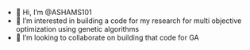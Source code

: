 - 👋 Hi, I’m @ASHAMS101
- 👀 I’m interested in building a code for my research for multi objective optimization using genetic algorithms
- 💞️ I’m looking to collaborate on building that code for GA

<!---
ASHAMS101/ASHAMS101 is a ✨ special ✨ repository because its `README.md` (this file) appears on your GitHub profile.
You can click the Preview link to take a look at your changes.
--->
